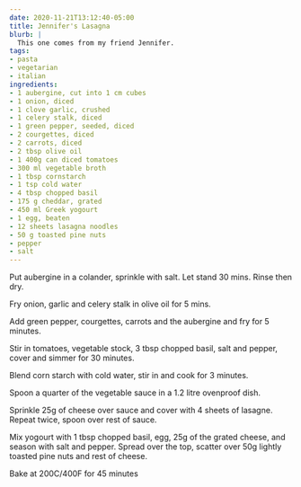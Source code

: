 ```yaml
---
date: 2020-11-21T13:12:40-05:00
title: Jennifer's Lasagna
blurb: |
  This one comes from my friend Jennifer.
tags:
- pasta
- vegetarian
- italian
ingredients:
- 1 aubergine, cut into 1 cm cubes
- 1 onion, diced
- 1 clove garlic, crushed
- 1 celery stalk, diced
- 1 green pepper, seeded, diced
- 2 courgettes, diced
- 2 carrots, diced
- 2 tbsp olive oil
- 1 400g can diced tomatoes
- 300 ml vegetable broth
- 1 tbsp cornstarch
- 1 tsp cold water
- 4 tbsp chopped basil
- 175 g cheddar, grated
- 450 ml Greek yogourt
- 1 egg, beaten
- 12 sheets lasagna noodles
- 50 g toasted pine nuts
- pepper
- salt
---
```


Put aubergine in a colander, sprinkle with salt. Let stand 30 mins. Rinse
then dry.

Fry onion, garlic and celery stalk in olive oil for 5 mins.

Add green pepper, courgettes, carrots and the aubergine and fry for 5
minutes.

Stir in tomatoes, vegetable stock, 3 tbsp chopped basil, salt and pepper,
cover and simmer for 30 minutes.
 
Blend corn starch with cold water, stir in and cook for 3 minutes.
 
Spoon a quarter of the vegetable sauce in a 1.2 litre ovenproof dish.
 
Sprinkle 25g of cheese over sauce and cover with 4 sheets of lasagne. Repeat
twice, spoon over rest of sauce.
 
Mix yogourt with 1 tbsp chopped basil, egg, 25g of the grated cheese, and
season with salt and pepper. Spread over the top, scatter over 50g lightly
toasted pine nuts and rest of cheese.
 
Bake at 200C/400F for 45 minutes
